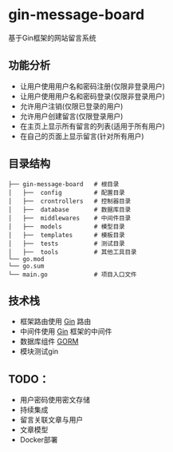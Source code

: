# gin-message-board

基于Gin框架的网站留言系统

## 功能分析

- 让用户使用用户名和密码注册(仅限非登录用户)
- 让用户使用用户名和密码登录(仅限非登录用户)
- 允许用户注销(仅限已登录的用户)
- 允许用户创建留言(仅限登录用户)
- 在主页上显示所有留言的列表(适用于所有用户)
- 在自己的页面上显示留言(针对所有用户)

## 目录结构

```shell
├── gin-message-board	# 根目录
│   ├──  config		    # 配置目录
│   ├──  crontrollers	# 控制器目录	
│   ├──  database	    # 数据库目录
│   ├──  middlewares	# 中间件目录
│   ├──  models		    # 模型目录
│   ├──  templates	    # 模板目录
│   ├──  tests	        # 测试目录
│   ├──  tools	        # 其他工具目录
└── go.mod
└── go.sum	
└── main.go	            # 项目入口文件
```



##  技术栈

- 框架路由使用 [Gin](https://github.com/gin-gonic/gin) 路由
- 中间件使用 [Gin](https://github.com/gin-gonic/gin) 框架的中间件
- 数据库组件 [GORM](https://github.com/jinzhu/gorm)
- 模块测试gin

## TODO：

- 用户密码使用密文存储
- 持续集成
- 留言关联文章与用户
- 文章模型
- Docker部署



